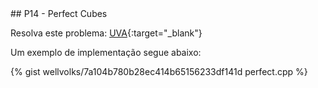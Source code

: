  <div id="perfect">
 
 </div>
## P14 - Perfect Cubes

Resolva este problema:
[UVA][uva]{:target="_blank"}


Um exemplo de implementação segue abaixo:

{% gist wellvolks/7a104b780b28ec414b65156233df141d perfect.cpp %}

[uva]:	https://uva.onlinejudge.org/index.php?option=onlinejudge&page=show_problem&problem=322
